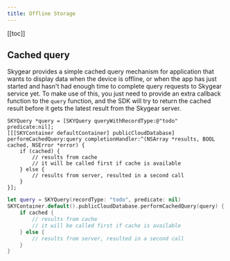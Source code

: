```yaml
---
title: Offline Storage
---
```


[[toc]]


## Cached query

Skygear provides a simple cached query mechanism for application that wants to display data when the device is offline, or when the app has just started and hasn't had enough time to complete query requests to Skygear service yet. To make use of this, you just need to provide an extra callback function to the `query` function, and the SDK will try to return the cached result before it gets the latest result from the Skygear server.

```obj-c
SKYQuery *query = [SKYQuery queryWithRecordType:@"todo" predicate:nil];
[[[SKYContainer defaultContainer] publicCloudDatabase] performCachedQuery:query completionHandler:^(NSArray *results, BOOL cached, NSError *error) {
    if (cached) {
        // results from cache
        // it will be called first if cache is available
    } else {
        // results from server, resulted in a second call
    }
}];
```

```swift
let query = SKYQuery(recordType: "todo", predicate: nil)
SKYContainer.default().publicCloudDatabase.performCachedQuery(query) { (results, cached, error) in
    if cached {
        // results from cache
        // it will be called first if cache is available
    } else {
        // results from server, resulted in a second call
    }
}
```
